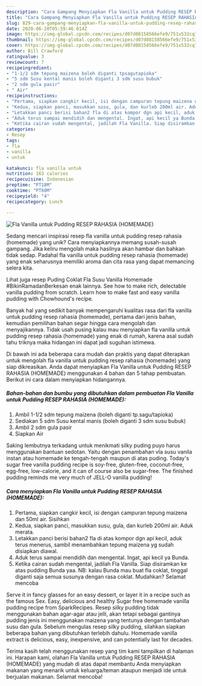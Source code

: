 ```yaml
---
description: "Cara Gampang Menyiapkan Fla Vanilla untuk Pudding RESEP RAHASIA (HOMEMADE), Lezat Sekali"
title: "Cara Gampang Menyiapkan Fla Vanilla untuk Pudding RESEP RAHASIA (HOMEMADE), Lezat Sekali"
slug: 829-cara-gampang-menyiapkan-fla-vanilla-untuk-pudding-resep-rahasia-homemade-lezat-sekali
date: 2020-06-20T05:59:46.014Z
image: https://img-global.cpcdn.com/recipes/d07d08158566efe9/751x532cq70/fla-vanilla-untuk-pudding-resep-rahasia-homemade-foto-resep-utama.jpg
thumbnail: https://img-global.cpcdn.com/recipes/d07d08158566efe9/751x532cq70/fla-vanilla-untuk-pudding-resep-rahasia-homemade-foto-resep-utama.jpg
cover: https://img-global.cpcdn.com/recipes/d07d08158566efe9/751x532cq70/fla-vanilla-untuk-pudding-resep-rahasia-homemade-foto-resep-utama.jpg
author: Bill Crawford
ratingvalue: 3
reviewcount: 7
recipeingredient:
- "1-1/2 sdm tepung maizena boleh diganti tpsagutapioka"
- "5 sdm Susu kental manis boleh diganti 3 sdm susu bubuk"
- "2 sdm gula pasir"
- " Air"
recipeinstructions:
- "Pertama, siapkan cangkir kecil, isi dengan campuran tepung maizena dan 50ml air. Sisihkan"
- "Kedua, siapkan panci, masukkan susu, gula, dan kurleb 200ml air. Aduk merata."
- "Letakkan panci berisi bahan2 fla di atas kompor dgn api kecil, aduk terus menerus, sambil menambahkan tepung maizena yg sudah disiapkan diawal."
- "Aduk terus sampai mendidih dan mengental. Ingat, api kecil ya Bunda."
- "Ketika cairan sudah mengental, jadilah Fla Vanilla. Siap disiramkan ke atas pudding Bunda yaa. NB: kalau Bunda mau buat fla coklat, tinggal diganti saja semua susunya dengan rasa coklat. Mudahkan? Selamat mencoba"
categories:
- Resep
tags:
- fla
- vanilla
- untuk

katakunci: fla vanilla untuk 
nutrition: 163 calories
recipecuisine: Indonesian
preptime: "PT18M"
cooktime: "PT60M"
recipeyield: "4"
recipecategory: Lunch

---
```



![Fla Vanilla untuk Pudding RESEP RAHASIA (HOMEMADE)](https://img-global.cpcdn.com/recipes/d07d08158566efe9/751x532cq70/fla-vanilla-untuk-pudding-resep-rahasia-homemade-foto-resep-utama.jpg)

Sedang mencari inspirasi resep fla vanilla untuk pudding resep rahasia (homemade) yang unik? Cara menyiapkannya memang susah-susah gampang. Jika keliru mengolah maka hasilnya akan hambar dan bahkan tidak sedap. Padahal fla vanilla untuk pudding resep rahasia (homemade) yang enak seharusnya memiliki aroma dan cita rasa yang dapat memancing selera kita.

Lihat juga resep Puding Coklat Fla Susu Vanilla Homemade #BikinRamadanBerkesan enak lainnya. See how to make rich, delectable vanilla pudding from scratch. Learn how to make fast and easy vanilla pudding with Chowhound&#39;s recipe.

Banyak hal yang sedikit banyak mempengaruhi kualitas rasa dari fla vanilla untuk pudding resep rahasia (homemade), pertama dari jenis bahan, kemudian pemilihan bahan segar hingga cara mengolah dan menyajikannya. Tidak usah pusing kalau mau menyiapkan fla vanilla untuk pudding resep rahasia (homemade) yang enak di rumah, karena asal sudah tahu triknya maka hidangan ini dapat jadi suguhan istimewa.


Di bawah ini ada beberapa cara mudah dan praktis yang dapat diterapkan untuk mengolah fla vanilla untuk pudding resep rahasia (homemade) yang siap dikreasikan. Anda dapat menyiapkan Fla Vanilla untuk Pudding RESEP RAHASIA (HOMEMADE) menggunakan 4 bahan dan 5 tahap pembuatan. Berikut ini cara dalam menyiapkan hidangannya.

<!--inarticleads1-->

##### Bahan-bahan dan bumbu yang dibutuhkan dalam pembuatan Fla Vanilla untuk Pudding RESEP RAHASIA (HOMEMADE):

1. Ambil 1-1/2 sdm tepung maizena (boleh diganti tp.sagu/tapioka)
1. Sediakan 5 sdm Susu kental manis (boleh diganti 3 sdm susu bubuk)
1. Ambil 2 sdm gula pasir
1. Siapkan  Air


Saking lembutnya terkadang untuk menikmati silky puding puyo harus menggunakan bantuan sedotan. Yaitu dengan penambahan vla susu vanila instan atau homemade ke tengah-tengah maupun di atas puding. Today&#39;s sugar free vanilla pudding recipe is soy-free, gluten-free, coconut-free, egg-free, low-calorie, and it can of course also be sugar-free. The finished pudding reminds me very much of JELL-O vanilla pudding! 

<!--inarticleads2-->

##### Cara menyiapkan Fla Vanilla untuk Pudding RESEP RAHASIA (HOMEMADE):

1. Pertama, siapkan cangkir kecil, isi dengan campuran tepung maizena dan 50ml air. Sisihkan
1. Kedua, siapkan panci, masukkan susu, gula, dan kurleb 200ml air. Aduk merata.
1. Letakkan panci berisi bahan2 fla di atas kompor dgn api kecil, aduk terus menerus, sambil menambahkan tepung maizena yg sudah disiapkan diawal.
1. Aduk terus sampai mendidih dan mengental. Ingat, api kecil ya Bunda.
1. Ketika cairan sudah mengental, jadilah Fla Vanilla. Siap disiramkan ke atas pudding Bunda yaa. NB: kalau Bunda mau buat fla coklat, tinggal diganti saja semua susunya dengan rasa coklat. Mudahkan? Selamat mencoba


Serve it in fancy glasses for an easy dessert, or layer it in a recipe such as the famous Sex. Easy, delicious and healthy Sugar free homemade vanilla pudding recipe from SparkRecipes. Resep silky pudding tidak menggunakan bahan agar-agar atau jelli, akan tetapi sebagai gantinya pudding jenis ini menggunakan maizena yang tentunya dengan tambahan susu dan gula. Sebelum mengulas resep silky pudding, silahkan siapkan beberapa bahan yang dibutuhkan terlebih dahulu. Homemade vanilla extract is delicious, easy, inexpensive, and can potentially last for decades. 

Terima kasih telah menggunakan resep yang tim kami tampilkan di halaman ini. Harapan kami, olahan Fla Vanilla untuk Pudding RESEP RAHASIA (HOMEMADE) yang mudah di atas dapat membantu Anda menyiapkan makanan yang menarik untuk keluarga/teman ataupun menjadi ide untuk berjualan makanan. Selamat mencoba!
